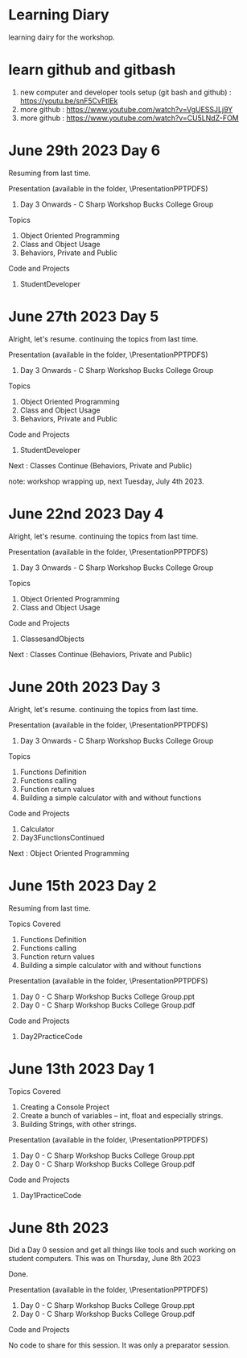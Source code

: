 # Learning Diary

learning dairy for the workshop.

# learn github and gitbash

1. new computer and developer tools setup (git bash and github) : https://youtu.be/snF5CvFtIEk
1. more github : https://www.youtube.com/watch?v=VgUESSJLj9Y
1. more github : https://www.youtube.com/watch?v=CU5LNdZ-FOM

# June 29th 2023 Day 6

Resuming from last time. 

Presentation (available in the folder, \PresentationPPTPDFS)

1. Day 3 Onwards - C Sharp Workshop Bucks College Group

Topics

1. Object Oriented Programming
1. Class and Object Usage
1. Behaviors, Private and Public

Code and Projects

1. StudentDeveloper

# June 27th 2023 Day 5

Alright, let's resume. continuing the topics from last time. 

Presentation (available in the folder, \PresentationPPTPDFS)

1. Day 3 Onwards - C Sharp Workshop Bucks College Group

Topics

1. Object Oriented Programming
1. Class and Object Usage
1. Behaviors, Private and Public

Code and Projects

1. StudentDeveloper

Next : Classes Continue (Behaviors, Private and Public)

note: workshop wrapping up, next Tuesday, July 4th 2023.

# June 22nd 2023 Day 4

Alright, let's resume. continuing the topics from last time. 

Presentation (available in the folder, \PresentationPPTPDFS)

1. Day 3 Onwards - C Sharp Workshop Bucks College Group

Topics

1. Object Oriented Programming
1. Class and Object Usage

Code and Projects

1. ClassesandObjects

Next : Classes Continue (Behaviors, Private and Public)

# June 20th 2023 Day 3

Alright, let's resume. continuing the topics from last time. 

Presentation (available in the folder, \PresentationPPTPDFS)

1. Day 3 Onwards - C Sharp Workshop Bucks College Group

Topics

1. Functions Definition
1. Functions calling
1. Function return values
1. Building a simple calculator with and without functions

Code and Projects

1. Calculator
1. Day3FunctionsContinued

Next : Object Oriented Programming 

# June 15th 2023 Day 2

Resuming from last time. 

Topics Covered

1. Functions Definition
1. Functions calling
1. Function return values
1. Building a simple calculator with and without functions

Presentation (available in the folder, \PresentationPPTPDFS)

1. Day 0 - C Sharp Workshop Bucks College Group.ppt
1. Day 0 - C Sharp Workshop Bucks College Group.pdf

Code and Projects 

1. Day2PracticeCode

# June 13th 2023 Day 1

Topics Covered

1. Creating a Console Project
1. Create a bunch of variables – int, float and especially strings.
1. Building Strings, with other strings.

Presentation (available in the folder, \PresentationPPTPDFS)

1. Day 0 - C Sharp Workshop Bucks College Group.ppt
1. Day 0 - C Sharp Workshop Bucks College Group.pdf

Code and Projects 

1. Day1PracticeCode

# June 8th 2023

Did a Day 0 session and get all things like tools and such working on student computers. This was on Thursday, June 8th 2023

Done.

Presentation (available in the folder, \PresentationPPTPDFS)

1. Day 0 - C Sharp Workshop Bucks College Group.ppt
1. Day 0 - C Sharp Workshop Bucks College Group.pdf

Code and Projects 

No code to share for this session. It was only a preparator session.

